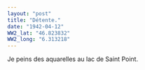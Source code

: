 ```yaml
---
layout: "post"
title: "Détente."
date: "1942-04-12"
WW2_lat: "46.823832"
WW2_long: "6.313218"
---
```


Je peins des aquarelles au lac de Saint Point.


<div class="histoire"></div>

<div class="commentaire"></div>